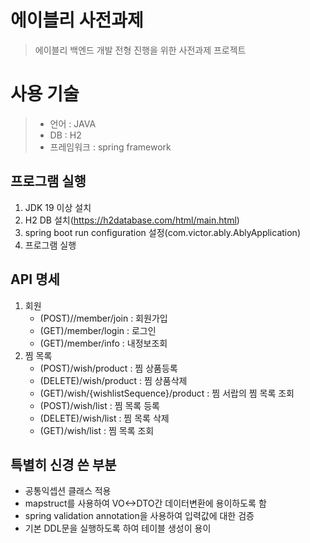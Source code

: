 # 에이블리 사전과제
> 에이블리 백엔드 개발 전형 진행을 위한 사전과제 프로젝트
# 사용 기술
> - 언어 : JAVA 
> - DB : H2 
> - 프레임워크 : spring framework
    
<h2> 프로그램 실행 </h2>

1. JDK 19 이상 설치
2. H2 DB 설치(https://h2database.com/html/main.html)
3. spring boot run configuration 설정(com.victor.ably.AblyApplication)
4. 프로그램 실행

<h2> API 명세 </h2>

1.  회원
    - (POST)//member/join : 회원가입
    - (GET)/member/login : 로그인
    - (GET)/member/info : 내정보조회
2. 찜 목록 
   - (POST)/wish/product : 찜 상품등록
   - (DELETE)/wish/product : 찜 상품삭제
   - (GET)/wish/{wishlistSequence}/product : 찜 서랍의 찜 목록 조회
   - (POST)/wish/list : 찜 목록 등록
   - (DELETE)/wish/list : 찜 목록 삭제
   - (GET)/wish/list : 찜 목록 조회

<h2> 특별히 신경 쓴 부분 </h2>

- 공통익셉션 클래스 적용
- mapstruct를 사용하여 VO<->DTO간 데이터변환에 용이하도록 함
- spring validation annotation을 사용하여 입력값에 대한 검증
- 기본 DDL문을 실행하도록 하여 테이블 생성이 용이